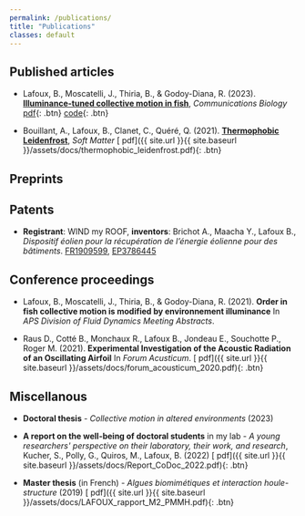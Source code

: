 ```yaml
---
permalink: /publications/
title: "Publications"
classes: default
---
```

## Published articles 

* Lafoux, B., Moscatelli, J., Thiria, B., & Godoy-Diana, R. (2023). [**Illuminance-tuned collective motion in fish**]( 	
https://www.nature.com/articles/s42003-023-04861-8
), *Communications Biology* 
[<i class="fas fa-file-pdf"></i> pdf](https://arxiv.org/abs/2301.09577){: .btn}  [<i class="fab fa-github"></i> code](https://github.com/BaptisteLafoux/free_swim_illum_var){: .btn}

* Bouillant, A., Lafoux, B., Clanet, C., Quéré, Q. (2021). [**Thermophobic Leidenfrost**]( 	
https://pubs.rsc.org/en/content/articlehtml/2021/sm/d1sm00548k?casa_token=QJ2D1QndUnwAAAAA:_EM8Thdn-8cy0IzUT_mxFa2EVvMetZ6aCNdHgJedM2PTbL70OimBj0jGCSqOvoeu3T6sGoP2MjlJeWc
), *Soft Matter* 
[<i class="fas fa-file-pdf"></i> pdf]({{ site.url }}{{ site.baseurl }}/assets/docs/thermophobic_leidenfrost.pdf){: .btn} 

## Preprints

## Patents
* **Registrant**: WIND my ROOF, **inventors**: Brichot A., Maacha Y., Lafoux B., _Dispositif éolien pour la récupération de l’énergie éolienne pour des bâtiments_. [FR1909599](https://data.inpi.fr/brevets/FR3100289?q=Wind%20my%20roof#FR3100289), [EP3786445](https://data.inpi.fr/brevets/EP3786445?q=Wind%20my%20roof#EP3786445)

## Conference proceedings

* Lafoux, B., Moscatelli, J., Thiria, B., & Godoy-Diana, R. (2021). **Order in fish collective motion is modified by environnement illuminance** In *APS Division of Fluid Dynamics Meeting Abstracts*.

* Raus D., Cotté B., Monchaux R., Lafoux B., Jondeau E., Souchotte P., Roger M. (2021). **Experimental Investigation of the Acoustic Radiation of an Oscillating Airfoil** In *Forum Acusticum*.
[<i class="fas fa-file-pdf"></i> pdf]({{ site.url }}{{ site.baseurl }}/assets/docs/forum_acousticum_2020.pdf){: .btn}

## Miscellanous
* **Doctoral thesis** - *Collective motion in altered environments* (2023)

* **A report on the well-being of doctoral students** in my lab - *A young researchers' perspective on their laboratory, their work, and research*, Kucher, S., Polly, G., Quiros, M., Lafoux, B. (2022)
[<i class="fas fa-file-pdf"></i> pdf]({{ site.url }}{{ site.baseurl }}/assets/docs/Report_CoDoc_2022.pdf){: .btn}

* **Master thesis** (in French) - *Algues biomimétiques et interaction
houle-structure* (2019)
[<i class="fas fa-file-pdf"></i> pdf]({{ site.url }}{{ site.baseurl }}/assets/docs/LAFOUX_rapport_M2_PMMH.pdf){: .btn}

<!---

## Preprints



## PhD dissertation

I have defended my PhD thesis in October 2021, you can find my dissertation, entitled 



-->




